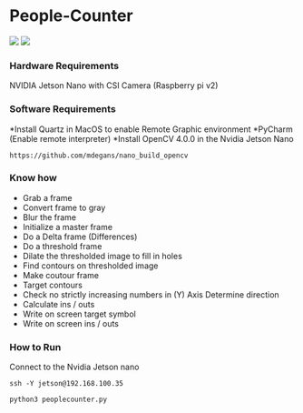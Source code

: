 # People-Counter

![](pc320.gif)
![](pc480.gif)
### Hardware Requirements

NVIDIA Jetson Nano with CSI Camera (Raspberry pi v2)

### Software Requirements

*Install Quartz in MacOS to enable Remote Graphic environment
*PyCharm (Enable remote interpreter)
*Install OpenCV 4.0.0 in the Nvidia Jetson Nano

```
https://github.com/mdegans/nano_build_opencv
```

### Know how 

* Grab a frame
* Convert frame to gray
* Blur the frame
* Initialize a master frame
* Do a Delta frame (Differences)
* Do a threshold frame
* Dilate the thresholded image to fill in holes
* Find contours on thresholded image
* Make coutour frame
* Target contours
* Check no strictly increasing numbers in (Y) Axis Determine direction
* Calculate ins / outs 
* Write on screen target symbol
* Write on screen ins / outs 

### How to Run

Connect to the Nvidia Jetson nano
```
ssh -Y jetson@192.168.100.35
```
```
python3 peoplecounter.py
```
